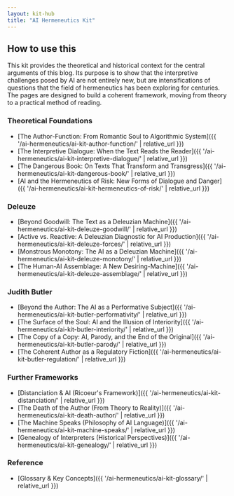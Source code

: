 ```yaml
---
layout: kit-hub
title: "AI Hermeneutics Kit"
---
```



## How to use this

This kit provides the theoretical and historical context for the central
arguments of this blog. Its purpose is to show that the interpretive
challenges posed by AI are not entirely new, but are intensifications of
questions that the field of hermeneutics has been exploring for
centuries. The pages are designed to build a coherent framework, moving
from theory to a practical method of reading.

### Theoretical Foundations

- [The Author-Function: From Romantic Soul to Algorithmic
  System]({{ '/ai-hermeneutics/ai-kit-author-function/' | relative_url }})
- [The Interpretive Dialogue: When the Text Reads the
  Reader]({{ '/ai-hermeneutics/ai-kit-interpretive-dialogue/' | relative_url }})
- [The Dangerous Book: On Texts That Transform and
  Transgress]({{ '/ai-hermeneutics/ai-kit-dangerous-book/' | relative_url }})
- [AI and the Hermeneutics of Risk: New Forms of Dialogue and
  Danger]({{ '/ai-hermeneutics/ai-kit-hermeneutics-of-risk/' | relative_url }})

### Deleuze

- [Beyond Goodwill: The Text as a Deleuzian
  Machine]({{ '/ai-hermeneutics/ai-kit-deleuze-goodwill/' | relative_url }})
- [Active vs. Reactive: A Deleuzian Diagnostic for AI
  Production]({{ '/ai-hermeneutics/ai-kit-deleuze-forces/' | relative_url }})
- [Monstrous Monotony: The AI as a Deleuzian
  Machine]({{ '/ai-hermeneutics/ai-kit-deleuze-monotony/' | relative_url }})
- [The Human-AI Assemblage: A New
  Desiring-Machine]({{ '/ai-hermeneutics/ai-kit-deleuze-assemblage/' | relative_url }})

### Judith Butler

- [Beyond the Author: The AI as a Performative
  Subject]({{ '/ai-hermeneutics/ai-kit-butler-performativity/' | relative_url }})
- [The Surface of the Soul: AI and the Illusion of
  Interiority]({{ '/ai-hermeneutics/ai-kit-butler-interiority/' | relative_url }})
- [The Copy of a Copy: AI, Parody, and the End of the
  Original]({{ '/ai-hermeneutics/ai-kit-butler-parody/' | relative_url }})
- [The Coherent Author as a Regulatory
  Fiction]({{ '/ai-hermeneutics/ai-kit-butler-regulation/' | relative_url }})

### Further Frameworks

- [Distanciation & AI (Ricoeur's Framework)]({{ '/ai-hermeneutics/ai-kit-distanciation/' | relative_url }})
- [The Death of the Author (From Theory to
  Reality)]({{ '/ai-hermeneutics/ai-kit-death-author/' | relative_url }})
- [The Machine Speaks (Philosophy of AI
  Language)]({{ '/ai-hermeneutics/ai-kit-machine-speaks/' | relative_url }})
- [Genealogy of Interpreters (Historical
  Perspectives)]({{ '/ai-hermeneutics/ai-kit-genealogy/' | relative_url }})

### Reference

- [Glossary & Key Concepts]({{ '/ai-hermeneutics/ai-kit-glossary/' | relative_url }})

